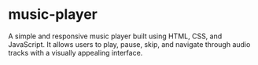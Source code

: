 # music-player
A simple and responsive music player built using HTML, CSS, and JavaScript. It allows users to play, pause, skip, and navigate through audio tracks with a visually appealing interface.
